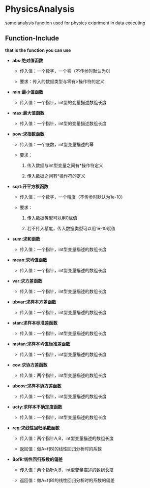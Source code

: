 # PhysicsAnalysis
some analysis function used for physics exipriment in data executing

## Function-Include

**that is the function you can use**

* **abs:绝对值函数**

	* 传入值：一个数字，一个零（不传参时默认为0）

	* 要求：传入的数据类型与零有>操作符的定义

*  **min:最小值函数**

	* 传入值：一个指针，int型的变量描述数组长度

*  **max:最大值函数**

	* 传入值：一个指针，int型的变量描述数组长度

* **pow:求指数函数**

	* 传入值：一个底数，int型变量描述的幂

	* 要求：

		1. 传入数据与int型变量之间有*操作符定义

		2. 传入数据之间有*操作符的定义

* **sqrt:开平方根函数**

	* 传入值：一个数字，一个精度（不传参时默认为1e-10）

	* 要求：

		1. 传入数据类型可以用0赋值

		2. 若不传入精度，传入数据类型可以用1e-10赋值

* **sum:求和函数**

	* 传入值：一个指针，int型变量描述的数组长度

* **mean:求均值函数**

	* 传入值：一个指针，int型变量描述的数组长度

* **var:求方差函数**

	* 传入值：一个指针，int型变量描述的数组长度

* **ubvar:求样本方差函数**

	* 传入值：一个指针，int型变量描述的数组长度

* **stan:求样本标准差函数**

	* 传入值：一个指针，int型变量描述的数组长度

* **mstan:求样本均值标准差函数**

	* 传入值：一个指针，int型变量描述的数组长度

* **cov:求协方差函数**

	* 传入值：两个指针，int型变量描述的数组长度

* **ubcov:求样本协方差函数**

	* 传入值：一个指针，int型变量描述的数组长度

* **ucty:求样本不确定度函数**

	* 传入值：一个指针，int型变量描述的数组长度

* **reg:求线性回归系数函数**

	* 传入值：两个指针A,B，int型变量描述的数组长度

	* 返回值：做A=f(B)的线性回归分析时的系数

* **BofR:线性回归系数的偏差**

	* 传入值：两个指针A,B，int型变量描述的数组长度
	
	* 返回值：做A=f(B)的线性回归分析时的系数的偏差